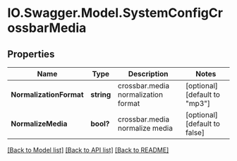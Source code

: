 # IO.Swagger.Model.SystemConfigCrossbarMedia
## Properties

Name | Type | Description | Notes
------------ | ------------- | ------------- | -------------
**NormalizationFormat** | **string** | crossbar.media normalization format | [optional] [default to "mp3"]
**NormalizeMedia** | **bool?** | crossbar.media normalize media | [optional] [default to false]

[[Back to Model list]](../README.md#documentation-for-models) [[Back to API list]](../README.md#documentation-for-api-endpoints) [[Back to README]](../README.md)

